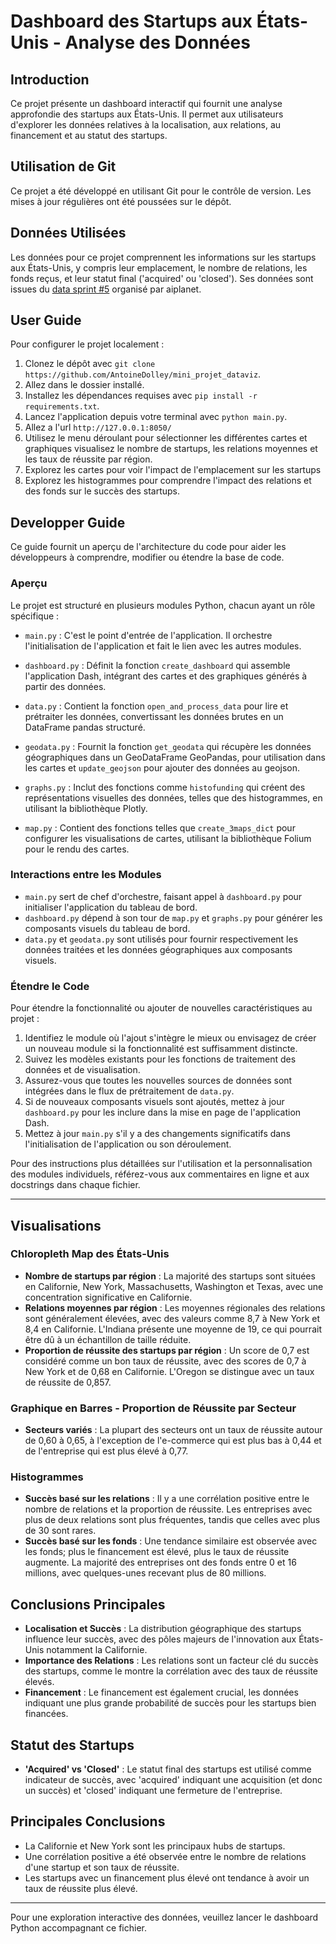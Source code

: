 # Dashboard des Startups aux États-Unis - Analyse des Données

## Introduction
Ce projet présente un dashboard interactif qui fournit une analyse approfondie des startups aux États-Unis. Il permet aux utilisateurs d'explorer les données relatives à la localisation, aux relations, au financement et au statut des startups.

## Utilisation de Git
Ce projet a été développé en utilisant Git pour le contrôle de version. Les mises à jour régulières ont été poussées sur le dépôt.

## Données Utilisées
Les données pour ce projet comprennent les informations sur les startups aux États-Unis, y compris leur emplacement, le nombre de relations, les fonds reçus, et leur statut final ('acquired' ou 'closed'). Ses données sont issues du [data sprint #5](https://aiplanet.com/challenges/32/data-sprint-5-startup-success-prediction-32/overview/about) organisé par aiplanet.

## User Guide
Pour configurer le projet localement :
1. Clonez le dépôt avec `git clone https://github.com/AntoineDolley/mini_projet_dataviz`.
2. Allez dans le dossier installé.
3. Installez les dépendances requises avec `pip install -r requirements.txt`.
4. Lancez l'application depuis votre terminal avec `python main.py`.
5. Allez a l'url `http://127.0.0.1:8050/`
6. Utilisez le menu déroulant pour sélectionner les différentes cartes et graphiques visualisez le nombre de startups, les relations moyennes et les taux de réussite par région.
7. Explorez les cartes pour voir l'impact de l'emplacement sur les startups 
8. Explorez les histogrammes pour comprendre l'impact des relations et des fonds sur le succès des startups.

## Developper Guide

Ce guide fournit un aperçu de l'architecture du code pour aider les développeurs à comprendre, modifier ou étendre la base de code.

### Aperçu

Le projet est structuré en plusieurs modules Python, chacun ayant un rôle spécifique :

- `main.py` : C'est le point d'entrée de l'application. Il orchestre l'initialisation de l'application et fait le lien avec les autres modules.

- `dashboard.py` : Définit la fonction `create_dashboard` qui assemble l'application Dash, intégrant des cartes et des graphiques générés à partir des données.

- `data.py` : Contient la fonction `open_and_process_data` pour lire et prétraiter les données, convertissant les données brutes en un DataFrame pandas structuré.

- `geodata.py` : Fournit la fonction `get_geodata` qui récupère les données géographiques dans un GeoDataFrame GeoPandas, pour utilisation dans les cartes et `update_geojson` pour ajouter des données au geojson.

- `graphs.py` : Inclut des fonctions comme `histofunding` qui créent des représentations visuelles des données, telles que des histogrammes, en utilisant la bibliothèque Plotly.

- `map.py` : Contient des fonctions telles que `create_3maps_dict` pour configurer les visualisations de cartes, utilisant la bibliothèque Folium pour le rendu des cartes.

### Interactions entre les Modules

- `main.py` sert de chef d'orchestre, faisant appel à `dashboard.py` pour initialiser l'application du tableau de bord.
- `dashboard.py` dépend à son tour de `map.py` et `graphs.py` pour générer les composants visuels du tableau de bord.
- `data.py` et `geodata.py` sont utilisés pour fournir respectivement les données traitées et les données géographiques aux composants visuels.

### Étendre le Code

Pour étendre la fonctionnalité ou ajouter de nouvelles caractéristiques au projet :

1. Identifiez le module où l'ajout s'intègre le mieux ou envisagez de créer un nouveau module si la fonctionnalité est suffisamment distincte.
2. Suivez les modèles existants pour les fonctions de traitement des données et de visualisation.
3. Assurez-vous que toutes les nouvelles sources de données sont intégrées dans le flux de prétraitement de `data.py`.
4. Si de nouveaux composants visuels sont ajoutés, mettez à jour `dashboard.py` pour les inclure dans la mise en page de l'application Dash.
5. Mettez à jour `main.py` s'il y a des changements significatifs dans l'initialisation de l'application ou son déroulement.

Pour des instructions plus détaillées sur l'utilisation et la personnalisation des modules individuels, référez-vous aux commentaires en ligne et aux docstrings dans chaque fichier.

---

## Visualisations

### Chloropleth Map des États-Unis
- **Nombre de startups par région** : La majorité des startups sont situées en Californie, New York, Massachusetts, Washington et Texas, avec une concentration significative en Californie.
- **Relations moyennes par région** : Les moyennes régionales des relations sont généralement élevées, avec des valeurs comme 8,7 à New York et 8,4 en Californie. L'Indiana présente une moyenne de 19, ce qui pourrait être dû à un échantillon de taille réduite.
- **Proportion de réussite des startups par région** : Un score de 0,7 est considéré comme un bon taux de réussite, avec des scores de 0,7 à New York et de 0,68 en Californie. L'Oregon se distingue avec un taux de réussite de 0,857.

### Graphique en Barres - Proportion de Réussite par Secteur
- **Secteurs variés** : La plupart des secteurs ont un taux de réussite autour de 0,60 à 0,65, à l'exception de l'e-commerce qui est plus bas à 0,44 et de l'entreprise qui est plus élevé à 0,77.

### Histogrammes
- **Succès basé sur les relations** : Il y a une corrélation positive entre le nombre de relations et la proportion de réussite. Les entreprises avec plus de deux relations sont plus fréquentes, tandis que celles avec plus de 30 sont rares.
- **Succès basé sur les fonds** : Une tendance similaire est observée avec les fonds; plus le financement est élevé, plus le taux de réussite augmente. La majorité des entreprises ont des fonds entre 0 et 16 millions, avec quelques-unes recevant plus de 80 millions.

## Conclusions Principales
- **Localisation et Succès** : La distribution géographique des startups influence leur succès, avec des pôles majeurs de l'innovation aux États-Unis notamment la Californie.
- **Importance des Relations** : Les relations sont un facteur clé du succès des startups, comme le montre la corrélation avec des taux de réussite élevés.
- **Financement** : Le financement est également crucial, les données indiquant une plus grande probabilité de succès pour les startups bien financées.

## Statut des Startups
- **'Acquired' vs 'Closed'** : Le statut final des startups est utilisé comme indicateur de succès, avec 'acquired' indiquant une acquisition (et donc un succès) et 'closed' indiquant une fermeture de l'entreprise.

## Principales Conclusions
- La Californie et New York sont les principaux hubs de startups.
- Une corrélation positive a été observée entre le nombre de relations d'une startup et son taux de réussite.
- Les startups avec un financement plus élevé ont tendance à avoir un taux de réussite plus élevé.

---

Pour une exploration interactive des données, veuillez lancer le dashboard Python accompagnant ce fichier.

## 
